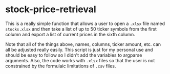 # stock-price-retrieval

This is a really simple function that allows a user to open a `.xlsx` file named `stocks.xlsx` and then take a list of up to 50 ticker symbols from the first column and export a list of current prices in the sixth column.

Note that all of the things above, names, columns, ticker amount, etc. can all be adjusted really easily. This script is just for my personal use and should be easy to follow so I didn't add the variables to argparse arguments. Also, the code works with `.xlsx` files so that the user is not constrained by the formulaic limitations of `.csv` files.
